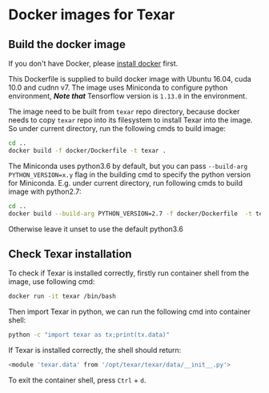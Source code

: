 # Docker images for Texar

## Build the docker image

If you don't have Docker, please [install docker](https://docs.docker.com/engine/installation/) first.

This Dockerfile is supplied to build docker image with Ubuntu 16.04, cuda 10.0 and cudnn v7. The image uses Miniconda to configure python environment, ***Note that*** Tensorflow version is `1.13.0` in the environment. 

The image need to be built from `texar` repo directory, because docker needs to copy `texar` repo into its filesystem to install Texar into the image. So under current directory, run the following cmds to build image:

```bash
cd .. 
docker build -f docker/Dockerfile -t texar .
```

The Miniconda uses python3.6 by default, but you can pass `--build-arg PYTHON_VERSION=x.y` flag in the building cmd to specify the python version for Miniconda. E.g. under current directory, run following cmds to build image with python2.7:

```bash
cd ..
docker build --build-arg PYTHON_VERSION=2.7 -f docker/Dockerfile  -t texar  . 
```

Otherwise leave it unset to use the default python3.6

## Check Texar installation

To check if Texar is installed correctly, firstly run container shell from the image, use following cmd:

```bash
docker run -it texar /bin/bash
```

Then import Texar in python, we can run the following cmd into container shell:

```bash
python -c "import texar as tx;print(tx.data)"
```

If Texar is installed correctly, the shell should return:

```bash
<module 'texar.data' from '/opt/texar/texar/data/__init__.py'>
```

To exit the container shell, press `Ctrl` + `d`.

